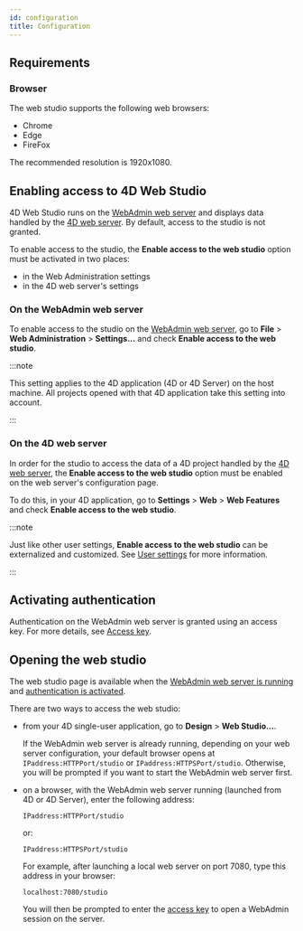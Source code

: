 ```yaml
---
id: configuration
title: Configuration
---
```

## Requirements

### Browser 

The web studio supports the following web browsers:

- Chrome
- Edge
- FireFox

The recommended resolution is 1920x1080.

## Enabling access to 4D Web Studio

4D Web Studio runs on the [WebAdmin web server](https://developer.4d.com/docs/en/Admin/webAdmin.html) and displays data handled by the [4D web server](https://developer.4d.com/docs/en/WebServer/webServer.html). By default, access to the studio is not granted. 

To enable access to the studio, the **Enable access to the web studio** option must be activated in two places:
* in the Web Administration settings
* in the 4D web server's settings

### On the WebAdmin web server
To enable access to the studio on the [WebAdmin web server](https://developer.4d.com/docs/en/Admin/webAdmin.html), go to **File** > **Web Administration** > **Settings...** and check **Enable access to the web studio**.

:::note

This setting applies to the 4D application (4D or 4D Server) on the host machine. All projects opened with that 4D application take this setting into account.

:::

### On the 4D web server

In order for the studio to access the data of a 4D project handled by the [4D web server](https://developer.4d.com/docs/en/WebServer/webServer.html), the **Enable access to the web studio** option must be enabled on the web server's configuration page.

To do this, in your 4D application, go to **Settings** > **Web** > **Web Features** and check **Enable access to the web studio**.

:::note 

Just like other user settings, **Enable access to the web studio** can be externalized and customized. See [User settings](https://doc.4d.com/4Dv19R2/4D/19-R2/User-settings.300-5516428.en.html) for more information.

:::


## Activating authentication

Authentication on the WebAdmin web server is granted using an access key. For more details, see [Access key](https://developer.4d.com/docs/en/Admin/webAdmin.html#access-key).

## Opening the web studio

The web studio page is available when the [WebAdmin web server is running](https://developer.4d.com/docs/en/Admin/webAdmin.html#starting-the-webadmin-web-server) and [authentication is activated](#activating-authentication). 

There are two ways to access the web studio:

*	from your 4D single-user application, go to **Design** > **Web Studio...**. 
 
 	If the WebAdmin web server is already running, depending on your web server configuration, your default browser opens at `IPaddress:HTTPPort/studio` or `IPaddress:HTTPSPort/studio`. Otherwise, you will be prompted if you want to start the WebAdmin web server first.

*	on a browser, with the WebAdmin web server running (launched from 4D or 4D Server), enter the following address:
 	
	`IPaddress:HTTPPort/studio`
		
	or:
	
	`IPaddress:HTTPSPort/studio`

	For example, after launching a local web server on port 7080, type this address in your browser: 

	`localhost:7080/studio`

	You will then be prompted to enter the [access key](https://developer.4d.com/docs/en/Admin/webAdmin.html#access-key) to open a WebAdmin session on the server.
